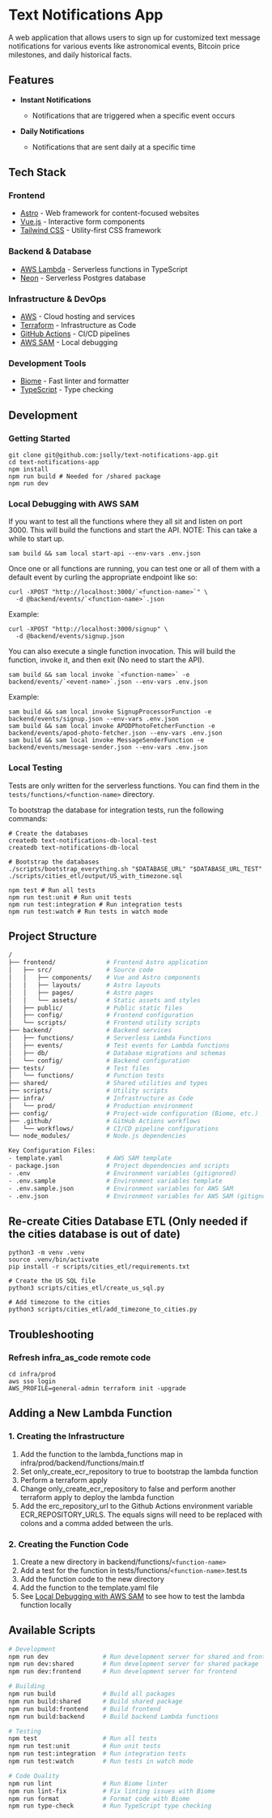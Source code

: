 # Text Notifications App

A web application that allows users to sign up for customized text message notifications for various events like astronomical events, Bitcoin price milestones, and daily historical facts.

## Features

- **Instant Notifications**
  - Notifications that are triggered when a specific event occurs

- **Daily Notifications**
  - Notifications that are sent daily at a specific time

## Tech Stack

### Frontend

- [Astro](https://astro.build/) - Web framework for content-focused websites
- [Vue.js](https://vuejs.org/) - Interactive form components
- [Tailwind CSS](https://tailwindcss.com/) - Utility-first CSS framework

### Backend & Database

- [AWS Lambda](https://aws.amazon.com/lambda/) - Serverless functions in TypeScript
- [Neon](https://neon.tech/) - Serverless Postgres database

### Infrastructure & DevOps

- [AWS](https://aws.amazon.com/) - Cloud hosting and services
- [Terraform](https://www.terraform.io/) - Infrastructure as Code
- [GitHub Actions](https://github.com/features/actions) - CI/CD pipelines
- [AWS SAM](https://aws.amazon.com/serverless/sam/) - Local debugging

### Development Tools

- [Biome](https://biomejs.dev/) - Fast linter and formatter
- [TypeScript](https://www.typescriptlang.org/) - Type checking

## Development

### Getting Started

```shell
git clone git@github.com:jsolly/text-notifications-app.git
cd text-notifications-app
npm install
npm run build # Needed for /shared package
npm run dev
```

### Local Debugging with AWS SAM

If you want to test all the functions where they all sit and listen on port 3000. This will build the functions and start the API. NOTE: This can take a while to start up.

```shell
sam build && sam local start-api --env-vars .env.json
```

Once one or all functions are running, you can test one or all of them with a default event by curling the appropriate endpoint like so:

```shell
curl -XPOST "http://localhost:3000/`<function-name>`" \
  -d @backend/events/`<function-name>`.json
```

Example:

```shell
curl -XPOST "http://localhost:3000/signup" \
  -d @backend/events/signup.json
```

You can also execute a single function invocation. This will build the function, invoke it, and then exit (No need to start the API).

```shell
sam build && sam local invoke `<function-name>` -e backend/events/`<event-name>`.json --env-vars .env.json
```

Example:

```shell
sam build && sam local invoke SignupProcessorFunction -e backend/events/signup.json --env-vars .env.json
sam build && sam local invoke APODPhotoFetcherFunction -e backend/events/apod-photo-fetcher.json --env-vars .env.json
sam build && sam local invoke MessageSenderFunction -e backend/events/message-sender.json --env-vars .env.json
```

### Local Testing

Tests are only written for the serverless functions. You can find them in the `tests/functions/<function-name>` directory.

To bootstrap the database for integration tests, run the following commands:

```shell
# Create the databases
createdb text-notifications-db-local-test
createdb text-notifications-db-local

# Bootstrap the databases
./scripts/bootstrap_everything.sh "$DATABASE_URL" "$DATABASE_URL_TEST" ./scripts/cities_etl/output/US_with_timezone.sql
```

```shell
npm test # Run all tests
npm run test:unit # Run unit tests
npm run test:integration # Run integration tests
npm run test:watch # Run tests in watch mode
```

## Project Structure

```sh
/
├── frontend/              # Frontend Astro application
│   ├── src/               # Source code
│   │   ├── components/    # Vue and Astro components
│   │   ├── layouts/       # Astro layouts
│   │   ├── pages/         # Astro pages
│   │   └── assets/        # Static assets and styles
│   ├── public/            # Public static files
│   ├── config/            # Frontend configuration
│   └── scripts/           # Frontend utility scripts
├── backend/               # Backend services
│   ├── functions/         # Serverless Lambda Functions
│   ├── events/            # Test events for Lambda functions
│   ├── db/                # Database migrations and schemas
│   └── config/            # Backend configuration
├── tests/                 # Test files
│   └── functions/         # Function tests
├── shared/                # Shared utilities and types
├── scripts/               # Utility scripts
├── infra/                 # Infrastructure as Code
│   └── prod/              # Production environment
├── config/                # Project-wide configuration (Biome, etc.)
├── .github/               # GitHub Actions workflows
│   └── workflows/         # CI/CD pipeline configurations
└── node_modules/          # Node.js dependencies

Key Configuration Files:
- template.yaml            # AWS SAM template
- package.json             # Project dependencies and scripts
- .env                     # Environment variables (gitignored)
- .env.sample              # Environment variables template
- .env.sample.json         # Environment variables for AWS SAM
- .env.json                # Environment variables for AWS SAM (gitignored)
```

## Re-create Cities Database ETL (Only needed if the cities database is out of date)

```shell
python3 -m venv .venv
source .venv/bin/activate
pip install -r scripts/cities_etl/requirements.txt

# Create the US SQL file
python3 scripts/cities_etl/create_us_sql.py

# Add timezone to the cities
python3 scripts/cities_etl/add_timezone_to_cities.py
```


## Troubleshooting

### Refresh infra_as_code remote code

```shell
cd infra/prod
aws sso login
AWS_PROFILE=general-admin terraform init -upgrade
```

## Adding a New Lambda Function

### 1. Creating the Infrastructure

1. Add the function to the lambda_functions map in infra/prod/backend/functions/main.tf
2. Set only_create_ecr_repository to true to bootstrap the lambda function
3. Perform a terraform apply
4. Change only_create_ecr_repository to false and perform another terraform apply to deploy the lambda function
5. Add the erc_repository_url to the Github Actions environment variable ECR_REPOSITORY_URLS. The equals signs will need to be replaced with colons and a comma added between the urls.

### 2. Creating the Function Code

1. Create a new directory in backend/functions/`<function-name>`
2. Add a test for the function in tests/functions/`<function-name>`.test.ts
3. Add the function code to the new directory
4. Add the function to the template.yaml file
5. See [Local Debugging with AWS SAM](#local-debugging-with-aws-sam) to see how to test the lambda function locally

## Available Scripts

```bash
# Development
npm run dev               # Run development server for shared and frontend
npm run dev:shared        # Run development server for shared package
npm run dev:frontend      # Run development server for frontend

# Building
npm run build             # Build all packages
npm run build:shared      # Build shared package
npm run build:frontend    # Build frontend
npm run build:backend     # Build backend Lambda functions

# Testing
npm test                  # Run all tests
npm run test:unit         # Run unit tests
npm run test:integration  # Run integration tests
npm run test:watch        # Run tests in watch mode

# Code Quality
npm run lint              # Run Biome linter
npm run lint-fix          # Fix linting issues with Biome
npm run format            # Format code with Biome
npm run type-check        # Run TypeScript type checking
```
